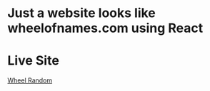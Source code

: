 # Just a website looks like wheelofnames.com using React

# Live Site

[Wheel Random](https://wheel-random-theksbd.vercel.app/)
